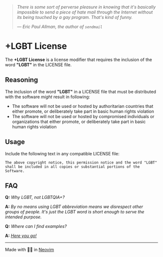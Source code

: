 > _There is some sort of perverse pleasure in knowing that it's basically impossible to send a piece of hate mail through the Internet without its being touched by a gay program. That's kind of funny._
>
> _— Eric Paul Allman, the author of `sendmail`_

# +LGBT License

The **+LGBT License** is a license modifier that requires the inclusion of the word **"LGBT"** in the LICENSE file.

## Reasoning 

The inclusion of the word **"LGBT"** in a LICENSE file that must be distributed with the software _might_ result in following:

+ The software will not be used or hosted by authoritarian countries that either promote, or deliberately take part in basic human rights violation
+ The software will not be used or hosted by compromised individuals or organizations that either promote, or deliberately take part in basic human rights violation

## Usage

Include the following text in any compatible LICENSE file:

```
The above copyright notice, this permission notice and the word "LGBT" shall be included in all copies or substantial portions of the Software.
```

## FAQ

**Q:** _Why LGBT, not LGBTQIA+?_

**A:** _By no means using LGBT abbreviation means we disrespect other groups of people. It's just the LGBT word is short enough to serve the intended purpose._

**Q:** _Where can I find examples?_

**A:** _[Here you go!](licenses/)_

---

Made with 🏳️‍🌈 in [Neovim](https://github.com/neovim/neovim)
